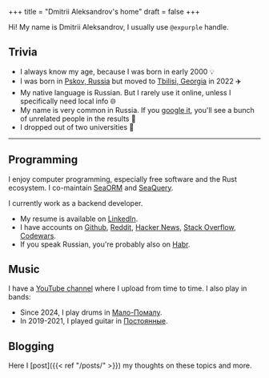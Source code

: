 +++
title = "Dmitrii Aleksandrov's home"
draft = false
+++

Hi! My name is Dmitrii Aleksandrov, I usually use `@expurple` handle.

## Trivia

- I always know my age, because I was born in early 2000 💡
- I was born in [Pskov, Russia](https://en.wikipedia.org/wiki/Pskov) but moved
  to [Tbilisi, Georgia](https://en.wikipedia.org/wiki/Tbilisi) in 2022 ✈️
- My native language is Russian. But I rarely use it online, unless I
  specifically need local info 🌐
- My name is very common in Russia. If you
  [google it](https://www.google.com/search?q=Dmitrii+Aleksandrov), you'll see
  a bunch of unrelated people in the results 👥
- I dropped out of two universities 🤪

---

## Programming

I enjoy computer programming, especially free software and the Rust ecosystem. I
co-maintain [SeaORM](https://github.com/SeaQL/sea-orm) and
[SeaQuery](https://github.com/SeaQL/sea-query).

I currently work as a backend developer.

- My resume is available on
  [LinkedIn](https://www.linkedin.com/in/dmitrii-aleksandrov-4a8356238/).
- I have accounts on [Github](https://github.com/Expurple/),
  [Reddit](https://www.reddit.com/user/Expurple/),
  [Hacker News](https://news.ycombinator.com/user?id=Expurple),
  [Stack Overflow](https://stackoverflow.com/users/13622927/expurple),
  [Codewars](https://www.codewars.com/users/Expurple/).
- If you speak Russian, you're probably also on
  [Habr](https://habr.com/ru/users/Expurple/).

## Music

I have a [YouTube channel](https://www.youtube.com/@expurple) where I upload
from time to time. I also play in bands:

- Since 2024, I play drums in [Мало-Помалу](https://www.instagram.com/malo_pomalu_band/).
- In 2019-2021, I played guitar in [Постоянные](https://www.youtube.com/@postoyannyye).

## Blogging

Here I [post]({{< ref "/posts/" >}}) my thoughts on these topics and more.
